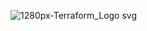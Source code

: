 ![1280px-Terraform_Logo svg](https://github.com/chintanboghara/enblitz-exercise-chintanboghara/assets/140156149/f3e3cb1f-3569-403d-93ca-43709a0f411f)
